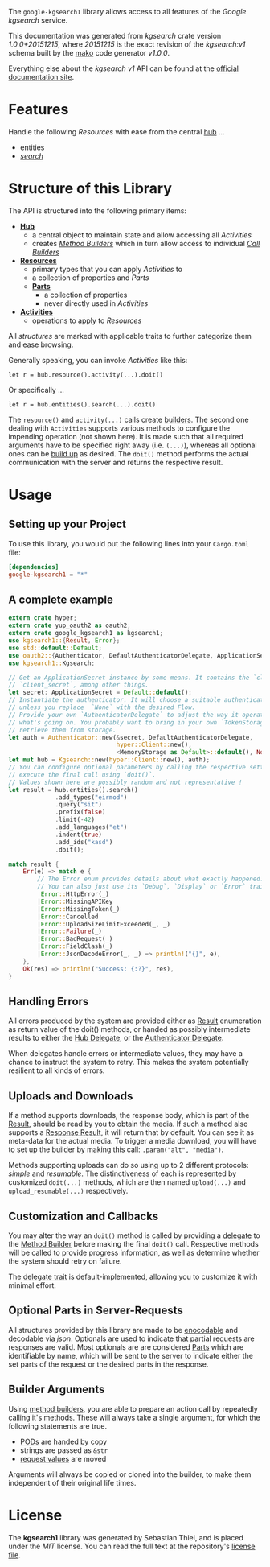 <!---
DO NOT EDIT !
This file was generated automatically from 'src/mako/api/README.md.mako'
DO NOT EDIT !
-->
The `google-kgsearch1` library allows access to all features of the *Google kgsearch* service.

This documentation was generated from *kgsearch* crate version *1.0.0+20151215*, where *20151215* is the exact revision of the *kgsearch:v1* schema built by the [mako](http://www.makotemplates.org/) code generator *v1.0.0*.

Everything else about the *kgsearch* *v1* API can be found at the
[official documentation site](https://developers.google.com/knowledge-graph/).
# Features

Handle the following *Resources* with ease from the central [hub](http://byron.github.io/google-apis-rs/google_kgsearch1/struct.Kgsearch.html) ... 

* entities
 * [*search*](http://byron.github.io/google-apis-rs/google_kgsearch1/struct.EntitySearchCall.html)




# Structure of this Library

The API is structured into the following primary items:

* **[Hub](http://byron.github.io/google-apis-rs/google_kgsearch1/struct.Kgsearch.html)**
    * a central object to maintain state and allow accessing all *Activities*
    * creates [*Method Builders*](http://byron.github.io/google-apis-rs/google_kgsearch1/trait.MethodsBuilder.html) which in turn
      allow access to individual [*Call Builders*](http://byron.github.io/google-apis-rs/google_kgsearch1/trait.CallBuilder.html)
* **[Resources](http://byron.github.io/google-apis-rs/google_kgsearch1/trait.Resource.html)**
    * primary types that you can apply *Activities* to
    * a collection of properties and *Parts*
    * **[Parts](http://byron.github.io/google-apis-rs/google_kgsearch1/trait.Part.html)**
        * a collection of properties
        * never directly used in *Activities*
* **[Activities](http://byron.github.io/google-apis-rs/google_kgsearch1/trait.CallBuilder.html)**
    * operations to apply to *Resources*

All *structures* are marked with applicable traits to further categorize them and ease browsing.

Generally speaking, you can invoke *Activities* like this:

```Rust,ignore
let r = hub.resource().activity(...).doit()
```

Or specifically ...

```ignore
let r = hub.entities().search(...).doit()
```

The `resource()` and `activity(...)` calls create [builders][builder-pattern]. The second one dealing with `Activities` 
supports various methods to configure the impending operation (not shown here). It is made such that all required arguments have to be 
specified right away (i.e. `(...)`), whereas all optional ones can be [build up][builder-pattern] as desired.
The `doit()` method performs the actual communication with the server and returns the respective result.

# Usage

## Setting up your Project

To use this library, you would put the following lines into your `Cargo.toml` file:

```toml
[dependencies]
google-kgsearch1 = "*"
```

## A complete example

```Rust
extern crate hyper;
extern crate yup_oauth2 as oauth2;
extern crate google_kgsearch1 as kgsearch1;
use kgsearch1::{Result, Error};
use std::default::Default;
use oauth2::{Authenticator, DefaultAuthenticatorDelegate, ApplicationSecret, MemoryStorage};
use kgsearch1::Kgsearch;

// Get an ApplicationSecret instance by some means. It contains the `client_id` and 
// `client_secret`, among other things.
let secret: ApplicationSecret = Default::default();
// Instantiate the authenticator. It will choose a suitable authentication flow for you, 
// unless you replace  `None` with the desired Flow.
// Provide your own `AuthenticatorDelegate` to adjust the way it operates and get feedback about 
// what's going on. You probably want to bring in your own `TokenStorage` to persist tokens and
// retrieve them from storage.
let auth = Authenticator::new(&secret, DefaultAuthenticatorDelegate,
                              hyper::Client::new(),
                              <MemoryStorage as Default>::default(), None);
let mut hub = Kgsearch::new(hyper::Client::new(), auth);
// You can configure optional parameters by calling the respective setters at will, and
// execute the final call using `doit()`.
// Values shown here are possibly random and not representative !
let result = hub.entities().search()
             .add_types("eirmod")
             .query("sit")
             .prefix(false)
             .limit(-42)
             .add_languages("et")
             .indent(true)
             .add_ids("kasd")
             .doit();

match result {
    Err(e) => match e {
        // The Error enum provides details about what exactly happened.
        // You can also just use its `Debug`, `Display` or `Error` traits
         Error::HttpError(_)
        |Error::MissingAPIKey
        |Error::MissingToken(_)
        |Error::Cancelled
        |Error::UploadSizeLimitExceeded(_, _)
        |Error::Failure(_)
        |Error::BadRequest(_)
        |Error::FieldClash(_)
        |Error::JsonDecodeError(_, _) => println!("{}", e),
    },
    Ok(res) => println!("Success: {:?}", res),
}

```
## Handling Errors

All errors produced by the system are provided either as [Result](http://byron.github.io/google-apis-rs/google_kgsearch1/enum.Result.html) enumeration as return value of 
the doit() methods, or handed as possibly intermediate results to either the 
[Hub Delegate](http://byron.github.io/google-apis-rs/google_kgsearch1/trait.Delegate.html), or the [Authenticator Delegate](http://byron.github.io/google-apis-rs/google_kgsearch1/../yup-oauth2/trait.AuthenticatorDelegate.html).

When delegates handle errors or intermediate values, they may have a chance to instruct the system to retry. This 
makes the system potentially resilient to all kinds of errors.

## Uploads and Downloads
If a method supports downloads, the response body, which is part of the [Result](http://byron.github.io/google-apis-rs/google_kgsearch1/enum.Result.html), should be
read by you to obtain the media.
If such a method also supports a [Response Result](http://byron.github.io/google-apis-rs/google_kgsearch1/trait.ResponseResult.html), it will return that by default.
You can see it as meta-data for the actual media. To trigger a media download, you will have to set up the builder by making
this call: `.param("alt", "media")`.

Methods supporting uploads can do so using up to 2 different protocols: 
*simple* and *resumable*. The distinctiveness of each is represented by customized 
`doit(...)` methods, which are then named `upload(...)` and `upload_resumable(...)` respectively.

## Customization and Callbacks

You may alter the way an `doit()` method is called by providing a [delegate](http://byron.github.io/google-apis-rs/google_kgsearch1/trait.Delegate.html) to the 
[Method Builder](http://byron.github.io/google-apis-rs/google_kgsearch1/trait.CallBuilder.html) before making the final `doit()` call. 
Respective methods will be called to provide progress information, as well as determine whether the system should 
retry on failure.

The [delegate trait](http://byron.github.io/google-apis-rs/google_kgsearch1/trait.Delegate.html) is default-implemented, allowing you to customize it with minimal effort.

## Optional Parts in Server-Requests

All structures provided by this library are made to be [enocodable](http://byron.github.io/google-apis-rs/google_kgsearch1/trait.RequestValue.html) and 
[decodable](http://byron.github.io/google-apis-rs/google_kgsearch1/trait.ResponseResult.html) via *json*. Optionals are used to indicate that partial requests are responses 
are valid.
Most optionals are are considered [Parts](http://byron.github.io/google-apis-rs/google_kgsearch1/trait.Part.html) which are identifiable by name, which will be sent to 
the server to indicate either the set parts of the request or the desired parts in the response.

## Builder Arguments

Using [method builders](http://byron.github.io/google-apis-rs/google_kgsearch1/trait.CallBuilder.html), you are able to prepare an action call by repeatedly calling it's methods.
These will always take a single argument, for which the following statements are true.

* [PODs][wiki-pod] are handed by copy
* strings are passed as `&str`
* [request values](http://byron.github.io/google-apis-rs/google_kgsearch1/trait.RequestValue.html) are moved

Arguments will always be copied or cloned into the builder, to make them independent of their original life times.

[wiki-pod]: http://en.wikipedia.org/wiki/Plain_old_data_structure
[builder-pattern]: http://en.wikipedia.org/wiki/Builder_pattern
[google-go-api]: https://github.com/google/google-api-go-client

# License
The **kgsearch1** library was generated by Sebastian Thiel, and is placed 
under the *MIT* license.
You can read the full text at the repository's [license file][repo-license].

[repo-license]: https://github.com/Byron/google-apis-rsblob/master/LICENSE.md
